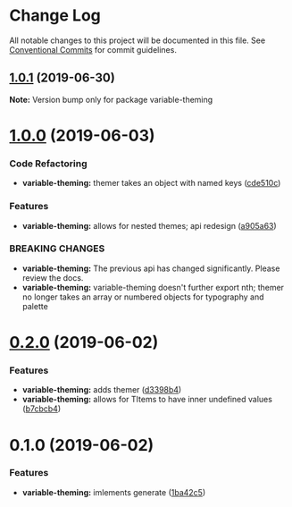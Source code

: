 # Change Log

All notable changes to this project will be documented in this file.
See [Conventional Commits](https://conventionalcommits.org) for commit guidelines.

## [1.0.1](https://github.com/rafamel/utils/compare/variable-theming@1.0.0...variable-theming@1.0.1) (2019-06-30)

**Note:** Version bump only for package variable-theming





# [1.0.0](https://github.com/rafamel/utils/compare/variable-theming@0.2.0...variable-theming@1.0.0) (2019-06-03)


### Code Refactoring

* **variable-theming:** themer takes an object with named keys ([cde510c](https://github.com/rafamel/utils/commit/cde510c))


### Features

* **variable-theming:** allows for nested themes; api redesign ([a905a63](https://github.com/rafamel/utils/commit/a905a63))


### BREAKING CHANGES

* **variable-theming:** The previous api has changed significantly. Please review the docs.
* **variable-theming:** variable-theming doesn't further export nth; themer no longer takes an array or
numbered objects for typography and palette





# [0.2.0](https://github.com/rafamel/utils/compare/variable-theming@0.1.0...variable-theming@0.2.0) (2019-06-02)


### Features

* **variable-theming:** adds themer ([d3398b4](https://github.com/rafamel/utils/commit/d3398b4))
* **variable-theming:** allows for TItems to have inner undefined values ([b7cbcb4](https://github.com/rafamel/utils/commit/b7cbcb4))





# 0.1.0 (2019-06-02)


### Features

* **variable-theming:** imlements generate ([1ba42c5](https://github.com/rafamel/utils/commit/1ba42c5))
